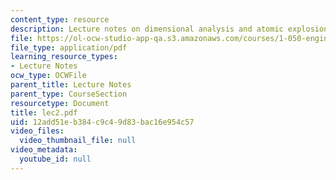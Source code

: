 ```yaml
---
content_type: resource
description: Lecture notes on dimensional analysis and atomic explosions.
file: https://ol-ocw-studio-app-qa.s3.amazonaws.com/courses/1-050-engineering-mechanics-i-fall-2007/12add51eb384c9c49d83bac16e954c57_lec2.pdf
file_type: application/pdf
learning_resource_types:
- Lecture Notes
ocw_type: OCWFile
parent_title: Lecture Notes
parent_type: CourseSection
resourcetype: Document
title: lec2.pdf
uid: 12add51e-b384-c9c4-9d83-bac16e954c57
video_files:
  video_thumbnail_file: null
video_metadata:
  youtube_id: null
---
```

